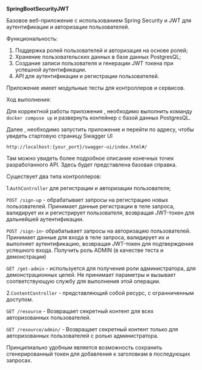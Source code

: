**SpringBootSecurityJWT**

 Базовое веб-приложение с использованием Spring Security и JWT для аутентификации и авторизации пользователей.

 Фyнкциональность:

  1. Поддержка ролей пользователей и авторизация на основе ролей;
  2. Хранение пользовательских данных в базе данных PostgresQL;
  3. Создание записи пользователя и генерации JWT токена при успешной аутентификации.
  4. API для аутентификации и регистрации пользователей.
     
Приложение имеет модульные тесты для контроллеров и сервисов.

Ход выполнения:

Для корректной работы приложения , необходимо выполнить команду``` docker compose up``` и развернуть контейнер 
с базой данных PostgresQL.

Далее , необходимо запустить приложение и перейти по адресу, чтобы увидеть стартовую страницу Swagger UI

```http://localhost:{your_port}/swagger-ui/index.html#/ ```

Там можно увидеть более подробное описание конечных точек разработанного API. Здесь будет представлена базовая справка.

Существует два типа контроллеров:

1.```AuthController```  для регистрации  и авторизации пользователя;

```POST /sign-up``` -  обрабатывает запросы на регистрацию новых пользователей. Принимает данные регистрации в теле запроса, валидирует их и регистрирует пользователя, возвращая JWT-токен для дальнейшей аутентификации.

```POST /sign-in```- обрабатывает запросы на авторизацию пользователей. Принимает данные для входа в теле запроса, валидирует их и выполняет аутентификацию, возвращая JWT-токен для подтверждения успешного входа.
Получить роль ADMIN (в качестве теста и демонстрации)

```GET /get-admin``` - используется для получения роли администратора, для демонстрационных целей. Не принимает параметры и вызывает соответствующую службу для выполнения этой операции.


2.```ContentController``` - представляющий собой ресурс, с огранниченным доступом. 

```GET /resource``` -  Возвращает секретный контент для всех авторизованных пользователей.

```GET /resource/admin/``` - Возвращает секретный контент только для авторизованных пользователей с ролью администратора.

Принципиально удобным является возможность сохранить сгенерированный токен для добавления к заголовкам в последующих запросах.
 





  

